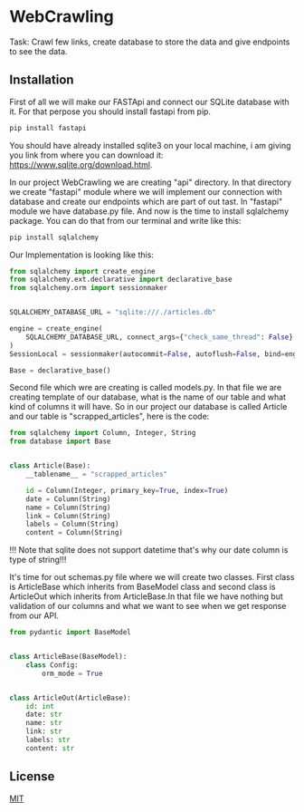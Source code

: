 # WebCrawling
Task: Crawl few links, create database to store the data and give endpoints to see the data.

## Installation
First of all we will make our FASTApi and connect our SQLite database with it. For that perpose you should install fastapi from pip.
```bash
pip install fastapi
```
You should have already installed sqlite3 on your local machine, i am giving you link from where you can download it: https://www.sqlite.org/download.html.

In our project WebCrawling we are creating "api" directory. In that directory we create "fastapi" module where we will implement our connection with database and create our endpoints which are part of out tast.
In "fastapi" module we have database.py file. And now is the time to install sqlalchemy package. You can do that from our terminal and write like this:
```bash
pip install sqlalchemy
```
Our Implementation is looking like this:
```python
from sqlalchemy import create_engine
from sqlalchemy.ext.declarative import declarative_base
from sqlalchemy.orm import sessionmaker


SQLALCHEMY_DATABASE_URL = "sqlite:///./articles.db"

engine = create_engine(
    SQLALCHEMY_DATABASE_URL, connect_args={"check_same_thread": False}
)
SessionLocal = sessionmaker(autocommit=False, autoflush=False, bind=engine)

Base = declarative_base()

```
Second file which wre are creating is called models.py. In that file we are creating template of our database, what is the name of our table and what kind of columns it will have. So in our project our database is called Article and our table is "scrapped_articles", here is the code:
```python
from sqlalchemy import Column, Integer, String
from database import Base


class Article(Base):
    __tablename__ = "scrapped_articles"

    id = Column(Integer, primary_key=True, index=True)
    date = Column(String)
    name = Column(String)
    link = Column(String)
    labels = Column(String)
    content = Column(String)

```
!!! Note that sqlite does not support datetime that's why our date column is type of string!!!

It's time for out schemas.py file where we will create two classes. First class is ArticleBase which inherits from BaseModel class and second class is ArticleOut which inherits from ArticleBase.In that file we have nothing but validation of our columns and what we want to see when we get response from our API.
```python
from pydantic import BaseModel


class ArticleBase(BaseModel):
    class Config:
        orm_mode = True


class ArticleOut(ArticleBase):
    id: int
    date: str
    name: str
    link: str
    labels: str
    content: str

```

## License
[MIT](https://choosealicense.com/licenses/mit/)

